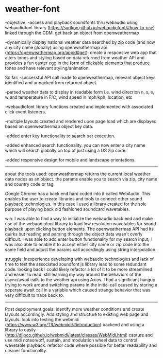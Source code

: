 # weather-font
-objective:
-access and playback soundfonts thru webaudio using webaudiofont library 
(https://surikov.github.io/webaudiofont/#how-to-use) linked through the CDM. get back an object from openweathermap

-dynamically display national weather data searched by zip code (and now any city name globally) using openweathermap api (https://openweathermap.org/appid#get).  create a responsive web app that alters tones and styling based on data returned from weather API and provides a fun easter egg in the form of clickable elements that produce tones and have relevant styling/animation.

So far:
-successful API call made to openweathermap, relevant object keys identified and unpacked from returned object.

-parsed weather data to display in readable form i.e. wind direcrion n, s, e, w and temperature in F/C, wind speed in mph/kph, location, etc

-webaudiofont library functions created and implemented with associated click event listeners.  

-multiple layouts created and rendered upon page load which are displayed based on openweathermap object key data.

-added enter key functionality to search bar execution.

-added enhanced search functionality.  you can now enter a city name which will search globally on top of just using a US  zip code.

-added responsive design for mobile and landscape orientations.


---------
about the tools used: 
openweathermap returns the current local weather data nodes as an object.  the params enable you to search via zip, city name and country code or tag.  

Google Chrome has a back end hard coded into it called WebAudio.  This enables the user to create libraries and tools to connect other sound playback technologies.  In this case I used a library created for the sole purpose of playing back old fashioned soundcard wavetables. 

win: I was able to find a way to initialize the webaudio back end and make use of the webaudiofont library to load low resolution wavetables for sound playback upon clicking button elements.  The openweathermap API had its quirks but reading and parsing through the object data wasn't overly difficult.  I was able to add enter button functionality for my search input, I was also able to enable it to accept either city name or zip code into the same field and adjust the params call accordingly using string interpolation.

struggle:  inexperience developing with webaudio technologies and lack of time to test the associated soundfont js library lead to some redundant code.  looking back I could likely refactor a lot of it to be more streamlined and easier to read.  still learning my way around the behaviors of the async/await calls to the weather api using Axios.  I had a significant hangup trying to work around switching params in the initial call caused by storing a seperate await call in a variable which caused strange behavior that was very difficult to trace back to.


-------------------------------
Post depoloyment goals:  identify more weather conditions and create layouts accordingly.  Add styling and structure to existing web page and layouts.  look into testing the webmidi (https://www.w3.org/TR/webmidi/#introduction) backend and using a library to easily (http://djipco.github.io/webmidi/latest/classes/WebMidi.html) capture and use midi noteon/off, sustain, and modulation wheel data to control wavetable playback.
refactor code where possible for better readability and cleaner functionality.

